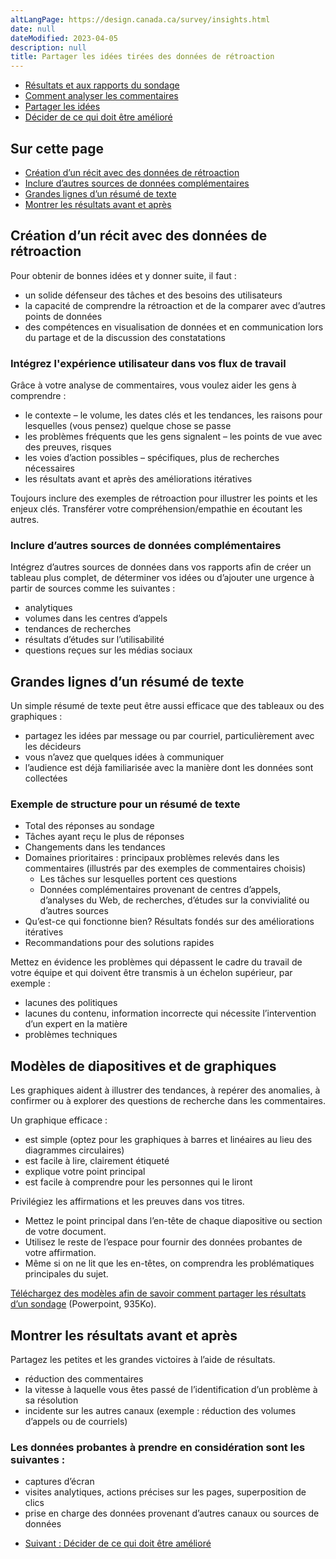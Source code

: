 ```yaml
---
altLangPage: https://design.canada.ca/survey/insights.html
date: null
dateModified: 2023-04-05
description: null
title: Partager les idées tirées des données de rétroaction
---
```


<div class="gc-stp-stp">
    <div class="row">
        <ul class="toc lst-spcd col-md-12">
            <li class="col-md-4 col-sm-6"><a class="list-group-item" href="acceder-resultats.html">Résultats et aux rapports du sondage</a></li>
            <li class="col-md-4 col-sm-6"><a class="list-group-item" href="commentaires.html">Comment analyser les commentaires</a></li>
            <li class="col-md-4 col-sm-6"><a class="list-group-item active" href="partager.html">Partager les idées</a></li>
            <li class="col-md-4 col-sm-6"><a class="list-group-item" href="decider.html">Décider de ce qui doit être amélioré</a></li>
        </ul>
    </div>
</div>

## Sur cette page

* [Création d’un récit avec des données de rétroaction](#création-dun-récit-avec-des-données-de-rétroaction)
* [Inclure d’autres sources de données complémentaires](#inclure-dautres-sources-de-données-complémentaires)
* [Grandes lignes d’un résumé de texte](#grandes-lignes-dun-résumé-de-texte)
* [Montrer les résultats avant et après](#montrer-les-résultats-avant-et-après)

## Création d’un récit avec des données de rétroaction

Pour obtenir de bonnes idées et y donner suite, il faut&nbsp;:

* un solide défenseur des tâches et des besoins des utilisateurs
* la capacité de comprendre la rétroaction et de la comparer avec d’autres points de données
* des compétences en visualisation de données et en communication lors du partage et de la discussion des constatations

### Intégrez l'expérience utilisateur dans vos flux de travail

Grâce à votre analyse de commentaires, vous voulez aider les gens à comprendre&nbsp;:

* le contexte – le volume, les dates clés et les tendances, les raisons pour lesquelles (vous pensez) quelque chose se passe
* les problèmes fréquents que les gens signalent – les points de vue avec des preuves, risques
* les voies d’action possibles – spécifiques, plus de recherches nécessaires
* les résultats avant et après des améliorations itératives

<span class="text-uppercase">Toujours</span> inclure des exemples de rétroaction pour illustrer les points et les enjeux clés. Transférer votre compréhension/empathie en écoutant les autres.

### Inclure d’autres sources de données complémentaires

Intégrez d’autres sources de données dans vos rapports afin de créer un tableau plus complet, de déterminer vos idées ou d’ajouter une urgence à partir de sources comme les suivantes&nbsp;:

* analytiques
* volumes dans les centres d’appels
* tendances de recherches
* résultats d’études sur l’utilisabilité
* questions reçues sur les médias sociaux

## Grandes lignes d’un résumé de texte

Un simple résumé de texte peut être aussi efficace que des tableaux ou des graphiques&nbsp;:

* partagez les idées par message ou par courriel, particulièrement avec les décideurs
* vous n’avez que quelques idées à communiquer
* l’audience est déjà familiarisée avec la manière dont les données sont collectées

### Exemple de structure pour un résumé de texte

* Total des réponses au sondage
* Tâches ayant reçu le plus de réponses
* Changements dans les tendances
* Domaines prioritaires&nbsp;: principaux problèmes relevés dans les commentaires (illustrés par des exemples de commentaires choisis)
  * Les tâches sur lesquelles portent ces questions
  * Données complémentaires provenant de centres d’appels, d’analyses du Web, de recherches, d’études sur la convivialité ou d’autres sources
* Qu’est-ce qui fonctionne bien? Résultats fondés sur des améliorations itératives
* Recommandations pour des solutions rapides

Mettez en évidence les problèmes qui dépassent le cadre du travail de votre équipe et qui doivent être transmis à un échelon supérieur, par exemple&nbsp;:

* lacunes des politiques
* lacunes du contenu, information incorrecte qui nécessite l’intervention d’un expert en la matière
* problèmes techniques

## Modèles de diapositives et de graphiques

Les graphiques aident à illustrer des tendances, à repérer des anomalies, à confirmer ou à explorer des questions de recherche dans les commentaires.

Un graphique efficace&nbsp;:

* est simple (optez pour les graphiques à barres et linéaires au lieu des diagrammes circulaires)
* est facile à lire, clairement étiqueté
* explique votre point principal
* est facile à comprendre pour les personnes qui le liront

Privilégiez les affirmations et les preuves dans vos titres.

* Mettez le point principal dans l’en-tête de chaque diapositive ou section de votre document.
* Utilisez le reste de l’espace pour fournir des données probantes de votre affirmation.
* Même si on ne lit que les en-têtes, on comprendra les problématiques principales du sujet.

[Téléchargez des modèles afin de savoir comment partager les résultats d’un sondage](images/modeles-donnees-sondage.pptx) (Powerpoint, 935Ko).

## Montrer les résultats avant et après

Partagez les petites et les grandes victoires à l’aide de résultats.

* réduction des commentaires
* la vitesse à laquelle vous êtes passé de l’identification d’un problème à sa résolution
* incidente sur les autres canaux (exemple&nbsp;: réduction des volumes d’appels ou de courriels)

### Les données probantes à prendre en considération sont les suivantes&nbsp;:

* captures d’écran
* visites analytiques, actions précises sur les pages, superposition de clics
* prise en charge des données provenant d’autres canaux ou sources de données

<nav role="navigation" class="mrgn-bttm-lg">
  <ul class="pager">
    <li class="next"><a href="decider.html" rel="next">Suivant&nbsp;: Décider de ce qui doit être amélioré</a></li>
  </ul>
</nav>

